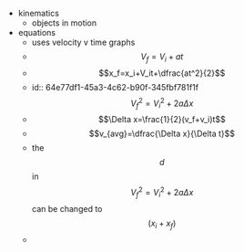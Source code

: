 - kinematics
	- objects in motion
- equations
	- uses velocity v time graphs
	- $$V_f=V_i+at$$
	- $$x_f=x_i+V_it+\dfrac{at^2}{2}$$
	- id:: 64e77df1-45a3-4c62-b90f-345fbf781f1f
	  $$V^2_f=V^2_i+2a\Delta x$$
	- $$\Delta x=\frac{1}{2}(v_f+v_i)t$$
	- $$v_{avg}=\dfrac{\Delta x}{\Delta t}$$
	- the $$d$$ in $$V^2_f=V^2_i+2a\Delta x$$ can be changed to $$(x_i+x_f)$$
	-